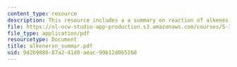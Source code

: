 ```yaml
---
content_type: resource
description: This resource includes a a summary on reaction of alkenes.
file: https://ol-ocw-studio-app-production.s3.amazonaws.com/courses/5-12-organic-chemistry-i-spring-2005/9d2b988687a241d8aeac99b12d065160_alkenerxn_summar.pdf
file_type: application/pdf
resourcetype: Document
title: alkenerxn_summar.pdf
uid: 9d2b9886-87a2-41d8-aeac-99b12d065160
---
```

